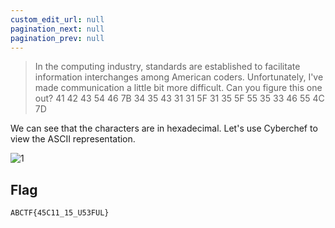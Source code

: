 ```yaml
---
custom_edit_url: null
pagination_next: null
pagination_prev: null
---
```


> In the computing industry, standards are established to facilitate information interchanges among American coders. Unfortunately, I've made communication a little bit more difficult. Can you figure this one out? 41 42 43 54 46 7B 34 35 43 31 31 5F 31 35 5F 55 35 33 46 55 4C 7D

We can see that the characters are in hexadecimal. Let's use Cyberchef to view the ASCII representation.

![1](https://github.com/Knign/Write-ups/assets/110326359/6d3d2f01-0aa1-41d3-aa74-f8b9196f8987)

## Flag
```
ABCTF{45C11_15_U53FUL}
```
